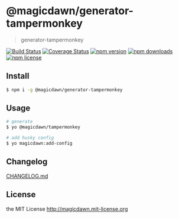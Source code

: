 # @magicdawn/generator-tampermonkey

> generator-tampermonkey

[![Build Status](https://img.shields.io/travis/magicdawn/@magicdawn/generator-tampermonkey.svg?style=flat-square)](https://travis-ci.org/magicdawn/@magicdawn/generator-tampermonkey)
[![Coverage Status](https://img.shields.io/codecov/c/github/magicdawn/@magicdawn/generator-tampermonkey.svg?style=flat-square)](https://codecov.io/gh/magicdawn/@magicdawn/generator-tampermonkey)
[![npm version](https://img.shields.io/npm/v/@magicdawn/generator-tampermonkey.svg?style=flat-square)](https://www.npmjs.com/package/@magicdawn/generator-tampermonkey)
[![npm downloads](https://img.shields.io/npm/dm/@magicdawn/generator-tampermonkey.svg?style=flat-square)](https://www.npmjs.com/package/@magicdawn/generator-tampermonkey)
[![npm license](https://img.shields.io/npm/l/@magicdawn/generator-tampermonkey.svg?style=flat-square)](http://magicdawn.mit-license.org)

## Install

```sh
$ npm i -g @magicdawn/generator-tampermonkey
```

## Usage

```sh
# generate
$ yo @magicdawn/tampermonkey

# add husky config
$ yo magicdawn:add-config
```

## Changelog

[CHANGELOG.md](CHANGELOG.md)

## License

the MIT License http://magicdawn.mit-license.org
